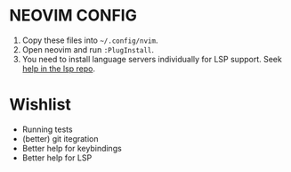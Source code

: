 # NEOVIM CONFIG

1. Copy these files into `~/.config/nvim`.
2. Open neovim and run `:PlugInstall`.
3. You need to install language servers individually for LSP support. Seek [help in the lsp repo](https://github.com/neovim/nvim-lspconfig).

# Wishlist

- Running tests
- (better) git itegration
- Better help for keybindings
- Better help for LSP
